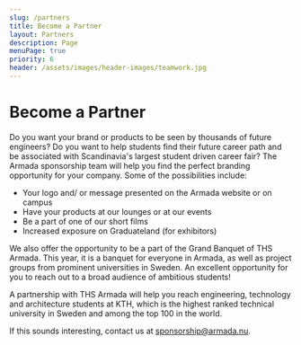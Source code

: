 ```yaml
---
slug: /partners
title: Become a Partner
layout: Partners
description: Page
menuPage: true
priority: 6
header: /assets/images/header-images/teamwork.jpg
---
```

# Become a Partner
Do you want your brand or products to be seen by thousands of future engineers? Do you want to help students find their future career path and be associated with Scandinavia's largest student driven career fair? The Armada sponsorship team will help you find the perfect branding opportunity for your company. Some of the possibilities include:

* Your logo and/ or message presented on the Armada website or on campus
* Have your products at our lounges or at our events
* Be a part of one of our short films
* Increased exposure on Graduateland (for exhibitors)

We also offer the opportunity to be a part of the Grand Banquet of THS Armada. This year, it is a banquet for everyone in Armada, as well as project groups from prominent universities in Sweden. An excellent opportunity for you to reach out to a broad audience of ambitious students!

A partnership with THS Armada will help you reach engineering, technology and architecture students at KTH, which is the highest ranked technical university in Sweden and among the top 100 in the world. 

If this sounds interesting, contact us at [sponsorship@armada.nu](mailto:sponsorship@armada.nu).
